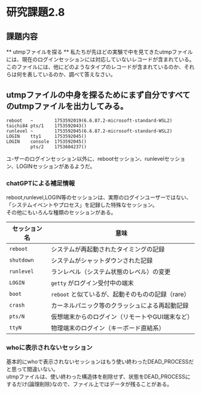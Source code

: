 # 研究課題2.8    
    
## 課題内容    
** utmpファイルを探る ** 私たちが先ほどの実験で中を見てきたutmpファイルには、現在のログインセッションには対応していないレコードが含まれている。    
このファイルには、他にどのようなタイプのレコードが含まれているのか、それらは何を表しているのか、調べて答えなさい。    
    
## utmpファイルの中身を探るためにまず自分ですべてのutmpファイルを出力してみる。    
    
```    
reboot   ~        1753592019(6.6.87.2-microsoft-standard-WSL2)    
taichi84 pts/1    1753592043()    
runlevel ~        1753592045(6.6.87.2-microsoft-standard-WSL2)    
LOGIN    tty1     1753592045()    
LOGIN    console  1753592045()    
         pts/2    1753604237()    
```    
    
ユ-ザーのログインセッション以外に、rebootセッション、runlevelセッション、LOGINセッションがあるようだ。    
    
### chatGPTによる補足情報    
reboot,runlevel,LOGIN等のセッションは、実際のログインユーザーではない、「システムイベントやプロセス」を記録した特殊なセッション。    
その他にもいろんな種類のセッションがある。    
    
| セッション名     | 意味                              |  
| ---------- | ------------------------------- |  
| `reboot`   | システムが再起動されたタイミングの記録             |  
| `shutdown` | システムがシャットダウンされた記録               |  
| `runlevel` | ランレベル（システム状態のレベル）の変更            |  
| `LOGIN`    | `getty` がログイン受付中の端末             |  
| `boot`     | `reboot` と似ているが、起動そのものの記録（rare） |  
| `crash`    | カーネルパニック等のクラッシュによる再起動記録         |  
| `pts/N`    | 仮想端末からのログイン（リモートやGUI端末など）       |  
| `ttyN`     | 物理端末のログイン（キーボード直結系）             |  
    
### whoに表示されないセッション    
基本的にwhoで表示されないセッションはもう使い終わったDEAD_PROCESSだと思って間違いない。    
utmpファイルは、使い終わった構造体を削除せず、状態をDEAD_PROCESSにするだけ(論理削除)なので、ファイル上ではデータが残ることがある。    
